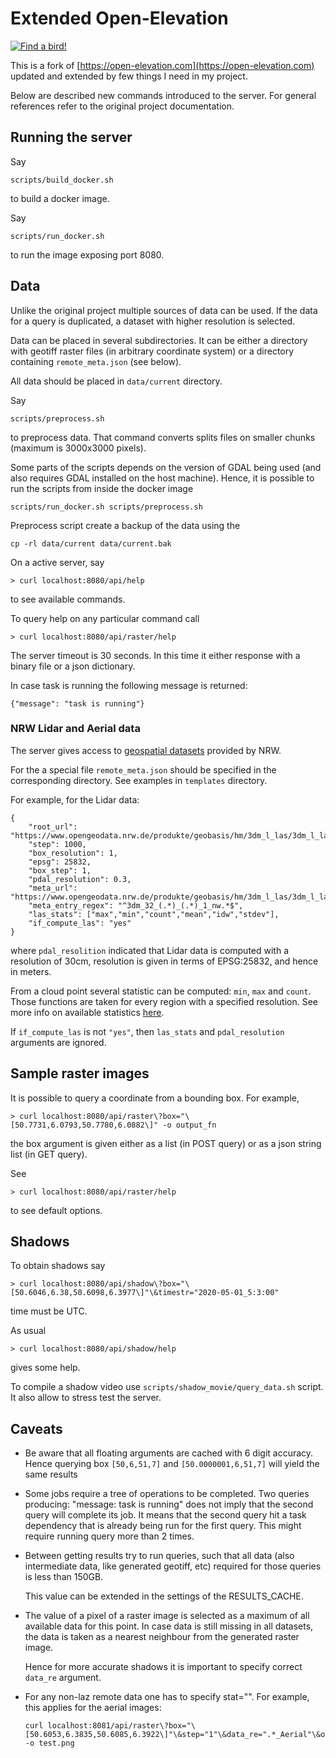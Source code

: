 # Extended Open-Elevation

[![Find a bird!](http://img.youtube.com/vi/GGpmm5at-a8/0.jpg)](http://www.youtube.com/watch?v=GGpmm5at-a8)

This is a fork of
[https://open-elevation.com](https://open-elevation.com) updated and
extended by few things I need in my project.

Below are described new commands introduced to the server. For general
references refer to the original project documentation.

## Running the server

Say
```
scripts/build_docker.sh
```
to build a docker image.

Say
```
scripts/run_docker.sh
```
to run the image exposing port 8080.

## Data

Unlike the original project multiple sources of data can be used. If
the data for a query is duplicated, a dataset with higher resolution
is selected.

Data can be placed in several subdirectories. It can be either a
directory with geotiff raster files (in arbitrary coordinate system)
or a directory containing `remote_meta.json` (see below).

All data should be placed in `data/current` directory.

Say
```
scripts/preprocess.sh
```
to preprocess data. That command converts splits files on smaller
chunks (maximum is 3000x3000 pixels).

Some parts of the scripts depends on the version of GDAL being used
(and also requires GDAL installed on the host machine). Hence, it is
possible to run the scripts from inside the docker image
```
scripts/run_docker.sh scripts/preprocess.sh
```

Preprocess script create a backup of the data using the
```
cp -rl data/current data/current.bak
```

On a active server, say
```
> curl localhost:8080/api/help
```
to see available commands.

To query help on any particular command call
```
> curl localhost:8080/api/raster/help
```

The server timeout is 30 seconds. In this time it either response with
a binary file or a json dictionary.

In case task is running the following message is returned:
```
{"message": "task is running"}
```

### NRW Lidar and Aerial data

The server gives access to [geospatial
datasets](https://www.opengeodata.nrw.de/produkte/geobasis/) provided
by NRW.

For the a special file `remote_meta.json` should be specified in the
corresponding directory. See examples in `templates` directory.

For example, for the Lidar data:
```
{
    "root_url": "https://www.opengeodata.nrw.de/produkte/geobasis/hm/3dm_l_las/3dm_l_las/3dm_32_%s_%s_1_nw.laz",
    "step": 1000,
    "box_resolution": 1,
    "epsg": 25832,
    "box_step": 1,
    "pdal_resolution": 0.3,
    "meta_url": "https://www.opengeodata.nrw.de/produkte/geobasis/hm/3dm_l_las/3dm_l_las/index.json",
    "meta_entry_regex": "^3dm_32_(.*)_(.*)_1_nw.*$",
    "las_stats": ["max","min","count","mean","idw","stdev"],
    "if_compute_las": "yes"
}
```
where `pdal_resolition` indicated that Lidar data is computed with a
resolution of 30cm, resolution is given in terms of EPSG:25832, and
hence in meters.

From a cloud point several statistic can be computed: `min`, `max` and
`count`. Those functions are taken for every region with a specified
resolution. See more info on available statistics
[here](https://pdal.io/stages/writers.gdal.html#writers-gdal).

If `if_compute_las` is not `"yes"`, then `las_stats` and
`pdal_resolution` arguments are ignored.

## Sample raster images

It is possible to query a coordinate from a bounding box. For example,
```
> curl localhost:8080/api/raster\?box="\[50.7731,6.0793,50.7780,6.0882\]" -o output_fn
```
the box argument is given either as a list (in POST query) or as a json string list (in GET query).

See
```
> curl localhost:8080/api/raster/help
```
to see default options.

## Shadows

To obtain shadows say
```
> curl localhost:8080/api/shadow\?box="\[50.6046,6.38,50.6098,6.3977\]"\&timestr="2020-05-01_5:3:00"
```
time must be UTC.

As usual
```
> curl localhost:8080/api/shadow/help
```
gives some help.

To compile a shadow video use `scripts/shadow_movie/query_data.sh`
script. It also allow to stress test the server.

## Caveats

 - Be aware that all floating arguments are cached with 6 digit
   accuracy. Hence querying box `[50,6,51,7]` and
   `[50.0000001,6,51,7]` will yield the same results

 - Some jobs require a tree of operations to be completed. Two queries
   producing: "message: task is running" does not imply that the
   second query will complete its job. It means that the second query
   hit a task dependency that is already being run for the first
   query. This might require running query more than 2 times.

 - Between getting results try to run queries, such that all data
   (also intermediate data, like generated geotiff, etc) required for
   those queries is less than 150GB.

   This value can be extended in the settings of the RESULTS_CACHE.

 - The value of a pixel of a raster image is selected as a maximum of
   all available data for this point. In case data is still missing in
   all datasets, the data is taken as a nearest neighbour from the
   generated raster image.

   Hence for more accurate shadows it is important to specify correct
   `data_re` argument.

 - For any non-laz remote data one has to specify stat="". For
   example, this applies for the aerial images:
   ```
   curl localhost:8081/api/raster\?box="\[50.6053,6.3835,50.6085,6.3922\]"\&step="1"\&data_re=".*_Aerial"\&output_type="png"\&stat="" -o test.png
   ```
